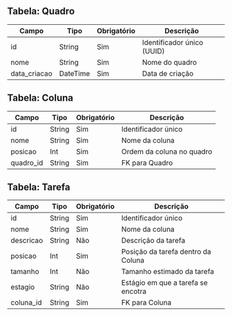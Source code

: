 ## Tabela: Quadro

| Campo         | Tipo     | Obrigatório | Descrição                        |
|---------------|----------|-------------|----------------------------------|
| id            | String   | Sim         | Identificador único (UUID)       |
| nome          | String   | Sim         | Nome do quadro                   |
| data_criacao  | DateTime | Sim         | Data de criação                  |

## Tabela: Coluna

| Campo       | Tipo     | Obrigatório | Descrição                       |
|-------------|----------|-------------|---------------------------------|
| id          | String   | Sim         | Identificador único             |
| nome        | String   | Sim         | Nome da coluna                  |
| posicao     | Int      | Sim         | Ordem da coluna no quadro       |
| quadro_id   | String   | Sim         | FK para Quadro                  |

## Tabela: Tarefa

| Campo       | Tipo     | Obrigatório | Descrição                          |
|-------------|----------|-------------|------------------------------------|
| id          | String   | Sim         | Identificador único                |
| nome        | String   | Sim         | Nome da coluna                     |
| descricao   | String   | Não         | Descrição da tarefa                |
| posicao     | Int      | Sim         | Posição da tarefa dentro da Coluna |
| tamanho     | Int      | Não         | Tamanho estimado da tarefa         |
| estagio     | String   | Não         | Estágio em que a tarefa se encotra |
| coluna_id   | String   | Sim         | FK para Coluna                     |
